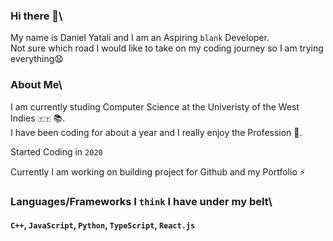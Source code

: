 ### Hi there 👋\
My name is Daniel Yatali and I am an Aspiring `blank` Developer.\
Not sure which road I would like to take on my coding journey so I am trying everything😧

### About Me\
I am currently studing Computer Science at the Univeristy of the West Indies `🇹🇹` 📚.\
I have been coding for about a year and I really enjoy the Profession 🌱.

Started Coding in `2020`

Currently I am working on building project for Github and my Portfolio ⚡

### Languages/Frameworks I `think` I have under my belt\
#### `C++`,  `JavaScript`, `Python`, `TypeScript`, `React.js`

<!--
**DanielYatali/DanielYatali** is a ✨ _special_ ✨ repository because its `README.md` (this file) appears on your GitHub profile.

Here are some ideas to get you started:

- 🔭 I’m currently working on ...
- 🌱 I’m currently learning ...
- 👯 I’m looking to collaborate on ...
- 🤔 I’m looking for help with ...
- 💬 Ask me about ...
- 📫 How to reach me: ...
- 😄 Pronouns: ...
- ⚡ Fun fact: ...
-->
